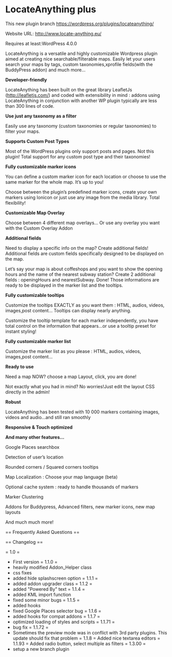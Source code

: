 # LocateAnything plus

This new plugin branch https://wordpress.org/plugins/locateanything/

Website URL: http://www.locate-anything.eu/

Requires at least:WordPress 4.0.0


LocateAnything is a versatile and highly customizable Wordpress plugin aimed at creating nice searchable/filterable maps.  Easily let your users search your maps by tags, custom taxonomies,xprofile fields(with the BuddyPress addon) and much more... 


**Developer-friendly**

LocateAnything has been built on the great library LeafletJs (http://leafletjs.com/) and coded with extensibility in mind : addons using LocateAnything in conjunction with another WP plugin  typically are less than 300 lines of code.  

**Use just any
taxonomy as a filter**

Easily use any
taxonomy (custom taxonomies or regular taxonomies) to filter your
maps.

**Supports Custom
Post Types**

Most of the
WordPress plugins only support posts and pages. Not this plugin!
Total support for any custom post type and their taxonomies!

**Fully
customizable marker icons**

You can define a
custom marker icon for each location or choose to use the same marker
for the whole map. It’s up to you!

Choose between the
plugin’s predefined marker icons, create your own markers using
Ionicon or just use any image from the media library. Total
flexibility!

**Customizable Map
Overlay**

Choose between 4
different map overlays… Or use any overlay you want with the Custom
Overlay Addon

**Additional fields**

Need to display a
specific info on the map? Create additional fields! Additional fields
are custom fields specifically designed to be displayed on the map.

Let’s say your map
is about coffeshops and you want to show the opening hours and the
name of the nearest subway station? Create 2 additional fields :
openingHours and nearestSubway. Done! Those informations are ready to
be displayed in the marker list and the tooltips.

**Fully
customizable tooltips**

Customize the
tooltips EXACTLY as you want them : HTML, audios, videos, images,post
content… Tooltips can display nearly anything.

Customize the
tooltip template for each marker independently, you have total
control on the information that appears…or use a tooltip preset for
instant styling!

**Fully
customizable marker list**

Customize the marker
list as you please : HTML, audios, videos, images,post content…

**Ready to use**

Need a map NOW?
choose a map Layout, click, you are done!

Not exactly what you
had in mind? No worries!Just edit the layout CSS directly in the
admin!

**Robust**

LocateAnything has
been tested with 10 000 markers containing images, videos and
audio…and still ran smoothly

**Responsive &
Touch optimized**

**And many other
features…**

Google Places
searchbox

Detection of user’s
location

Rounded corners /
Squared corners tooltips

Map Localization :
Choose your map language (beta)

Optional cache
system : ready to handle thousands of markers

Marker Clustering

Addons for
Buddypress, Advanced filters, new marker icons, new map layouts

And much much more!



== Frequently Asked Questions ==




== Changelog ==

= 1.0 =
* First version
= 1.1.0 =
* heavily modified Addon_Helper class
* css fixes
* added hide splashscreen option
= 1.1.1 =
* added addon upgrader class
= 1.1.2 =
* added "Powered By" text
= 1.1.4 =
* added KML import function
* fixed some minor bugs
= 1.1.5 =
* added hooks
* fixed Google Places selector bug
= 1.1.6 =
* added hooks for compat addons
= 1.1.7 =
* optimized loading of styles and scripts
= 1.1.71 =
* bug fix
= 1.1.72 =
* Sometimes the preview mode was in conflict with 3rd party plugins. This update should fix that problem
= 1.1.8 =
Added nice textarea editors
= 1.1.93 =
Added radio button, select multiple as filters
= 1.3.00 =
* setup a new branch plugin


